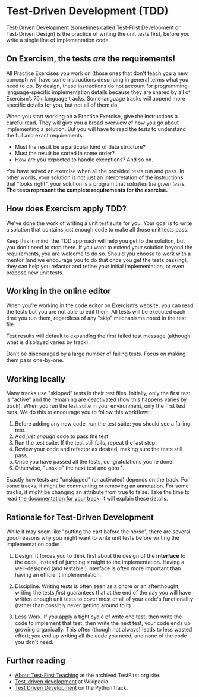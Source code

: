 # Test-Driven Development (TDD)

Test-Driven Development (sometimes called Test-First Development or Test-Driven Design) is the practice of writing the unit tests first, before you write a single line of implementation code.

## On Exercism, the tests _are_ the requirements!

All Practice Exercises you work on (those ones that don't teach you a new concept) will have some instructions describing in general terms what you need to do.
By design, these instructions do not account for programming-language-specific implementation details because they are shared by all of Exercism’s 70+ language tracks.
Some language tracks will append more specific details for you, but not all of them do.

When you start working on a Practice Exercise, give the instructions a careful read.
They will give you a broad overview of how you go about implementing a solution.
But you will have to read the _tests_ to understand the full and exact requirements:

- Must the result be a particular kind of data structure?
- Must the result be sorted in some order?
- How are you expected to handle exceptions? And so on.

You have solved an exercise when all the provided tests run and pass.
In other words, your solution is not just an interpretation of the instructions that "looks right", your solution is a program that _satisfies the given tests_.
**The tests represent the complete requirements for the exercise.**

## How does Exercism apply TDD?

We've done the work of writing a unit test suite for you.
Your goal is to write a solution that contains just enough code to make all those unit tests pass.

Keep this in mind: the TDD approach will help you get to the solution, but you don't need to stop there.
If you want to extend your solution beyond the requirements, you are welcome to do so.
Should you choose to work with a mentor (and we encourage you to do that once you get the tests passing), they can help you refactor and refine your initial implementation, or even propose new unit tests.

## Working in the online editor

When you’re working in the code editor on Exercism’s website, you can read the tests but you are not able to edit them.
All tests will be executed each time you run them, regardless of any "skip" mechanisms noted in the test file.

Test results will default to expanding the first failed test message (although what is displayed varies by track).

Don’t be discouraged by a large number of failing tests.
Focus on making them pass one-by-one.

## Working locally

Many tracks use "skipped" tests in their test files.
Initially, only the first test is "active" and the remaining are deactivated (how this happens varies by track).
When you run the test suite in your environment, only the first test runs.
We do this to encourage you to follow this workflow:

1. Before adding any new code, run the test suite: you should see a failing test.
1. Add _just enough_ code to pass the test.
1. Run the test suite. If the test still fails, repeat the last step.
1. Review your code and refactor as desired, making sure the tests still pass.
1. Once you have passed all the tests, congratulations you're done!
1. Otherwise, "unskip" the next test and goto 1. 

Exactly how tests are "unskipped" (or activated) depends on the track.
For some tracks, it might be commenting or removing an annotation.
For some tracks, it might be changing an attribute from true to false.
Take the time to read [the documentation for your track][track-docs]: it will explain these details.

## Rationale for Test-Driven Development

While it may seem like "putting the cart before the horse", there are several good reasons why you might want to write unit tests before writing the implementation code:

1. Design.
   It forces you to think first about the design of the **interface** to the code, instead of jumping straight to the implementation.
   Having a well-designed (and testable!) interface is often more important than having an efficient implementation.

1. Discipline.
   Writing tests is often seen as a chore or an afterthought; writing the tests _first_ guarantees that at the end of the day you will have written enough unit tests to cover most or all of your code's functionality (rather than possibly never getting around to it).

1. Less Work.
   If you apply a tight cycle of write one test, then write the code to implement that test, then write the next test, your code ends up growing organically.
   This often (though not always) leads to less wasted effort; you end up writing all the code you need, and none of the code you don't need.

## Further reading

* [About Test-First Teaching][test-first] at the archived TestFirst\.org site.
* [Test-driven development][tdd-wiki] at Wikipedia.
* [Test Driven Development][tdd-python] on the Python track.

[track-docs]: https://exercism.org/docs/tracks
[test-first]: https://web.archive.org/web/20220918221108/http://testfirst.org/about
[tdd-wiki]: https://en.wikipedia.org/wiki/Test-driven_development
[tdd-python]: https://exercism.org/docs/tracks/python/test-driven-development
